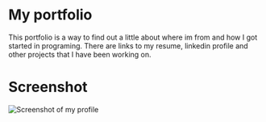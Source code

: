 # My portfolio
This portfolio is a way to find out a little about where im from and how I got started in programing. There are links to my resume, linkedin profile and other projects that I have been working on. 

# Screenshot 
![Screenshot of my profile](Portfolio/assets/img/screenshot.png)
